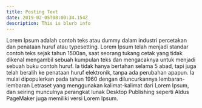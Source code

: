 ```yaml
---
title: Posting Text
date: 2019-02-05T08:00:34.154Z
description: This is blurb info
---
```

Lorem Ipsum adalah contoh teks atau dummy dalam industri percetakan dan penataan huruf atau typesetting. Lorem Ipsum telah menjadi standar contoh teks sejak tahun 1500an, saat seorang tukang cetak yang tidak dikenal mengambil sebuah kumpulan teks dan mengacaknya untuk menjadi sebuah buku contoh huruf. Ia tidak hanya bertahan selama 5 abad, tapi juga telah beralih ke penataan huruf elektronik, tanpa ada perubahan apapun. Ia mulai dipopulerkan pada tahun 1960 dengan diluncurkannya lembaran-lembaran Letraset yang menggunakan kalimat-kalimat dari Lorem Ipsum, dan seiring munculnya perangkat lunak Desktop Publishing seperti Aldus PageMaker juga memiliki versi Lorem Ipsum.

